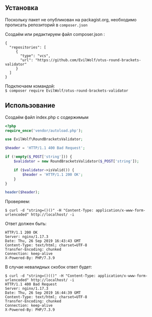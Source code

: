 ## Установка
Поскольку пакет не опубликован на packagist.org, необходимо прописать репозиторий в `composer.json`
  
Создаём или редактируем файл composer.json :    
```
{
  "repositories": [
     {
       "type": "vcs",
       "url": "https://github.com/EvilWolf/otus-round-brackets-validator"
     }
  ]
}
```

Подключаем командой:  
`$ composer require EvilWolf/otus-round-brackets-validator`

## Использование
Создаём файл index.php с содержимым
```php
<?php
require_once('vendor/autoload.php');

use EvilWolf\RoundBracketsValidator;

$header = 'HTTP/1.1 400 Bad Request';

if (!empty($_POST['string'])) {
    $validator = new RoundBracketsValidator($_POST['string']);

    if ($validator->isValid()) {
        $header = 'HTTP/1.1 200 OK';
    }
}

header($header);
```

Проверяем:
```
$ curl -d "string=()()" -H "Content-Type: application/x-www-form-urlencoded" http://localhost/ -i
```

Ответ должен быть:
```
HTTP/1.1 200 OK
Server: nginx/1.17.3
Date: Thu, 26 Sep 2019 16:43:43 GMT
Content-Type: text/html; charset=UTF-8
Transfer-Encoding: chunked
Connection: keep-alive
X-Powered-By: PHP/7.3.9
```

В случае невалидных скобок ответ будет:
```
$ curl -d "string=()(()" -H "Content-Type: application/x-www-form-urlencoded" http://localhost/ -i
HTTP/1.1 400 Bad Request
Server: nginx/1.17.3
Date: Thu, 26 Sep 2019 16:44:39 GMT
Content-Type: text/html; charset=UTF-8
Transfer-Encoding: chunked
Connection: keep-alive
X-Powered-By: PHP/7.3.9
```
